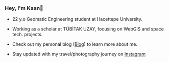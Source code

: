 ### Hey, I'm Kaan👋 

- 22 y.o Geomatic Engineering student at Hacettepe University.
- Working as a scholar at TÜBİTAK UZAY, focusing on WebGIS and space tech. projects.

- Check out my personal blog ([Blog](https://kaanklcrsln.github.io/)) to learn more about me.
- Stay updated with my travel/photography journey on [Instagram](https://www.instagram.com/kaanklcrsln)
